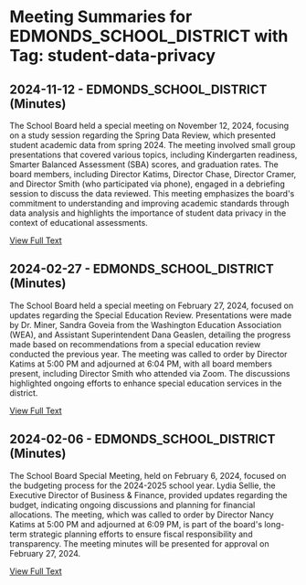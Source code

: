 # Meeting Summaries for EDMONDS_SCHOOL_DISTRICT with Tag: student-data-privacy

## 2024-11-12 - EDMONDS_SCHOOL_DISTRICT (Minutes)

The School Board held a special meeting on November 12, 2024, focusing on a study session regarding the Spring Data Review, which presented student academic data from spring 2024. The meeting involved small group presentations that covered various topics, including Kindergarten readiness, Smarter Balanced Assessment (SBA) scores, and graduation rates. The board members, including Director Katims, Director Chase, Director Cramer, and Director Smith (who participated via phone), engaged in a debriefing session to discuss the data reviewed. This meeting emphasizes the board's commitment to understanding and improving academic standards through data analysis and highlights the importance of student data privacy in the context of educational assessments.

[View Full Text](https://raw.githubusercontent.com/VoronoiPerspectives/WashingtonStateSchoolBoardExplorer/refs/heads/main/data/countries/usa/states/wa/counties/snohomish/school_boards/edmonds_school_district/2024/2024-11-12-minutes.txt)

## 2024-02-27 - EDMONDS_SCHOOL_DISTRICT (Minutes)

The School Board held a special meeting on February 27, 2024, focused on updates regarding the Special Education Review. Presentations were made by Dr. Miner, Sandra Goveia from the Washington Education Association (WEA), and Assistant Superintendent Dana Geaslen, detailing the progress made based on recommendations from a special education review conducted the previous year. The meeting was called to order by Director Katims at 5:00 PM and adjourned at 6:04 PM, with all board members present, including Director Smith who attended via Zoom. The discussions highlighted ongoing efforts to enhance special education services in the district.

[View Full Text](https://raw.githubusercontent.com/VoronoiPerspectives/WashingtonStateSchoolBoardExplorer/refs/heads/main/data/countries/usa/states/wa/counties/snohomish/school_boards/edmonds_school_district/2024/2024-02-27-minutes.txt)

## 2024-02-06 - EDMONDS_SCHOOL_DISTRICT (Minutes)

The School Board Special Meeting, held on February 6, 2024, focused on the budgeting process for the 2024-2025 school year. Lydia Sellie, the Executive Director of Business & Finance, provided updates regarding the budget, indicating ongoing discussions and planning for financial allocations. The meeting, which was called to order by Director Nancy Katims at 5:00 PM and adjourned at 6:09 PM, is part of the board's long-term strategic planning efforts to ensure fiscal responsibility and transparency. The meeting minutes will be presented for approval on February 27, 2024.

[View Full Text](https://raw.githubusercontent.com/VoronoiPerspectives/WashingtonStateSchoolBoardExplorer/refs/heads/main/data/countries/usa/states/wa/counties/snohomish/school_boards/edmonds_school_district/2024/2024-02-06-minutes.txt)

